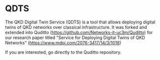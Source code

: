 # QDTS

The QKD Digital Twin Service (QDTS) is a tool that allows deploying digital twins of QKD networks over classical infrastructure. It was forked and extended into Quditto (https://github.com/Networks-it-uc3m/Quditto) for our research paper titled "Service for Deploying Digital Twins of QKD Networks" (https://www.mdpi.com/2076-3417/14/3/1018)

If you are interested, go directly to the Quditto repository.